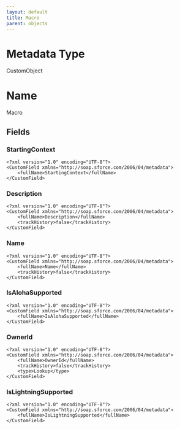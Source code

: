 ```yaml
---
layout: default
title: Macro
parent: objects
---
```

# Metadata Type
CustomObject

# Name
Macro
## Fields
### StartingContext

```
<?xml version="1.0" encoding="UTF-8"?>
<CustomField xmlns="http://soap.sforce.com/2006/04/metadata">
    <fullName>StartingContext</fullName>
</CustomField>
```
### Description

```
<?xml version="1.0" encoding="UTF-8"?>
<CustomField xmlns="http://soap.sforce.com/2006/04/metadata">
    <fullName>Description</fullName>
    <trackHistory>false</trackHistory>
</CustomField>
```
### Name

```
<?xml version="1.0" encoding="UTF-8"?>
<CustomField xmlns="http://soap.sforce.com/2006/04/metadata">
    <fullName>Name</fullName>
    <trackHistory>false</trackHistory>
</CustomField>
```
### IsAlohaSupported

```
<?xml version="1.0" encoding="UTF-8"?>
<CustomField xmlns="http://soap.sforce.com/2006/04/metadata">
    <fullName>IsAlohaSupported</fullName>
</CustomField>
```
### OwnerId

```
<?xml version="1.0" encoding="UTF-8"?>
<CustomField xmlns="http://soap.sforce.com/2006/04/metadata">
    <fullName>OwnerId</fullName>
    <trackHistory>false</trackHistory>
    <type>Lookup</type>
</CustomField>
```
### IsLightningSupported

```
<?xml version="1.0" encoding="UTF-8"?>
<CustomField xmlns="http://soap.sforce.com/2006/04/metadata">
    <fullName>IsLightningSupported</fullName>
</CustomField>
```
